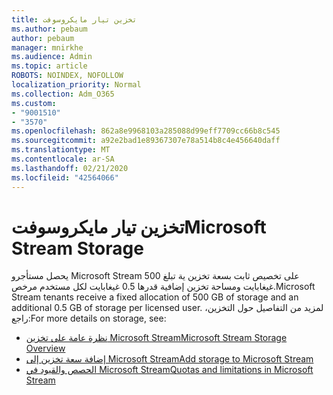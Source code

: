 ```yaml
---
title: تخزين تيار مايكروسوفت
ms.author: pebaum
author: pebaum
manager: mnirkhe
ms.audience: Admin
ms.topic: article
ROBOTS: NOINDEX, NOFOLLOW
localization_priority: Normal
ms.collection: Adm_O365
ms.custom:
- "9001510"
- "3570"
ms.openlocfilehash: 862a8e9968103a285088d99eff7709cc66b8c545
ms.sourcegitcommit: a92e2bad1e89367307e78a514b8c4e456640daff
ms.translationtype: MT
ms.contentlocale: ar-SA
ms.lasthandoff: 02/21/2020
ms.locfileid: "42564066"
---
```

# <a name="microsoft-stream-storage"></a><span data-ttu-id="1172c-102">تخزين تيار مايكروسوفت</span><span class="sxs-lookup"><span data-stu-id="1172c-102">Microsoft Stream Storage</span></span>

<span data-ttu-id="1172c-103">يحصل مستأجرو Microsoft Stream على تخصيص ثابت بسعة تخزين ية تبلغ 500 غيغابايت ومساحة تخزين إضافية قدرها 0.5 غيغابايت لكل مستخدم مرخص.</span><span class="sxs-lookup"><span data-stu-id="1172c-103">Microsoft Stream tenants receive a fixed allocation of 500 GB of storage and an additional 0.5 GB of storage per licensed user.</span></span>
<span data-ttu-id="1172c-104">لمزيد من التفاصيل حول التخزين، راجع:</span><span class="sxs-lookup"><span data-stu-id="1172c-104">For more details on storage, see:</span></span>

- [<span data-ttu-id="1172c-105">نظرة عامة على تخزين Microsoft Stream</span><span class="sxs-lookup"><span data-stu-id="1172c-105">Microsoft Stream Storage Overview</span></span>](https://docs.microsoft.com/stream/license-overview#storage)
- [<span data-ttu-id="1172c-106">إضافة سعة تخزين إلى Microsoft Stream</span><span class="sxs-lookup"><span data-stu-id="1172c-106">Add storage to Microsoft Stream</span></span>](https://docs.microsoft.com/stream/storage-add-on)
- [<span data-ttu-id="1172c-107">الحصص والقيود في Microsoft Stream</span><span class="sxs-lookup"><span data-stu-id="1172c-107">Quotas and limitations in Microsoft Stream</span></span>](https://docs.microsoft.com/stream/quotas-and-limitations)
